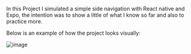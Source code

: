 In this Project I simulated a simple side navigation with React native and Expo,
the intention was to show a little of what I know so far and also to practice more.

Below is an example of how the project looks visually:

![image](https://github.com/pcmaia13/Nav-Lateral/assets/67519243/f2f2eb62-7b41-492d-a4af-22d73df5dcbc)
